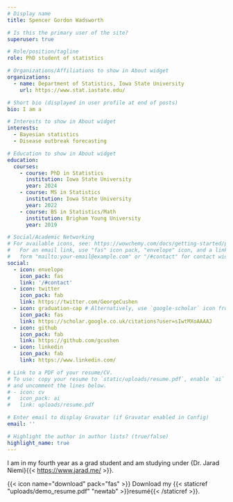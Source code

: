 ```yaml
---
# Display name
title: Spencer Gordon Wadsworth

# Is this the primary user of the site?
superuser: true

# Role/position/tagline
role: PhD student of statistics

# Organizations/Affiliations to show in About widget
organizations:
  - name: Department of Statistics, Iowa State University
    url: https://www.stat.iastate.edu/

# Short bio (displayed in user profile at end of posts)
bio: I am a 

# Interests to show in About widget
interests:
  - Bayesian statistics
  - Disease outbreak forecasting

# Education to show in About widget
education:
  courses:
    - course: PhD in Statistics
      institution: Iowa State University
      year: 2024
    - course: MS in Statistics
      institution: Iowa State University
      year: 2022
    - course: BS in Statistics/Math
      institution: Brigham Young University
      year: 2019

# Social/Academic Networking
# For available icons, see: https://wowchemy.com/docs/getting-started/page-builder/#icons
#   For an email link, use "fas" icon pack, "envelope" icon, and a link in the
#   form "mailto:your-email@example.com" or "/#contact" for contact widget.
social:
  - icon: envelope
    icon_pack: fas
    link: '/#contact'
  - icon: twitter
    icon_pack: fab
    link: https://twitter.com/GeorgeCushen
  - icon: graduation-cap # Alternatively, use `google-scholar` icon from `ai` icon pack
    icon_pack: fas
    link: https://scholar.google.co.uk/citations?user=sIwtMXoAAAAJ
  - icon: github
    icon_pack: fab
    link: https://github.com/gcushen
  - icon: linkedin
    icon_pack: fab
    link: https://www.linkedin.com/

# Link to a PDF of your resume/CV.
# To use: copy your resume to `static/uploads/resume.pdf`, enable `ai` icons in `params.toml`,
# and uncomment the lines below.
# - icon: cv
#   icon_pack: ai
#   link: uploads/resume.pdf

# Enter email to display Gravatar (if Gravatar enabled in Config)
email: ''

# Highlight the author in author lists? (true/false)
highlight_name: true
---
```


I am in my fourth year as a grad student and am studying under 
{Dr. Jarad Niemi}{{< https://www.jarad.me/ >}}.

{{< icon name="download" pack="fas" >}} Download my {{< staticref "uploads/demo_resume.pdf" "newtab" >}}resumé{{< /staticref >}}.
